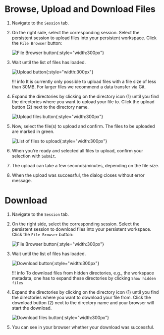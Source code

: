 <!--
 ~ SPDX-FileCopyrightText: Copyright DB Netz AG and the capella-collab-manager contributors
 ~ SPDX-License-Identifier: Apache-2.0
 -->

# Browse, Upload and Download Files

<!-- prettier-ignore-start -->

1. Navigate to the `Session` tab.
1. On the right side, select the corresponding session. Select the persistent
   session to upload files into your persistent workspace. Click the
   `File Browser` button:

    ![File Browser button](file-browser-button.png){:style="width:300px"}

1. Wait until the list of files has loaded.

    ![Upload button](upload-button.png){:style="width:300px"}

    !!! info
          It is currently only possible to upload files with a file size of less than 30MB.
          For larger files we recommend a data transfer via Git.

1. Expand the directories by clicking on the directory icon (1) until you find the directories where you want to
upload your file to. Click the upload button (2) next to the directory name.

    ![Upload files button](upload-file-button.png){:style="width:300px"}

1. Now, select the file(s) to upload and confirm. The files to be uploaded are marked in green.

    ![List of files to upload](files-to-upload.png){:style="width:300px"}

1. When you're ready and selected all files to upload, confirm your
   selection with `Submit`.
1. The upload can take a few seconds/minutes, depending on the file size.
1. When the upload was successful, the dialog closes without error message.

<!-- prettier-ignore-end -->

# Download

<!-- prettier-ignore-start -->

1. Navigate to the `Session` tab.
1. On the right side, select the corresponding session. Select the persistent
   session to download files into your persistent workspace. Click the
   `File Browser` button:

    ![File Browser button](file-browser-button.png){:style="width:300px"}

1. Wait until the list of files has loaded.

    ![Download button](download-button.png){:style="width:300px"}

    !!! info
        To download files from hidden directories, e.g., the workspace
        metadata, one has to expand these directories by clicking
        `Show hidden files`

1. Expand the directories by clicking on the directory icon (1) until you find the directories where you want to
download your file from. Click the download button (2) next to the directory name and your browser will start the download.

    ![Download files button](download-file-button.png){:style="width:300px"}

1. You can see in your browser whether your download was successful.

<!-- prettier-ignore-end -->
